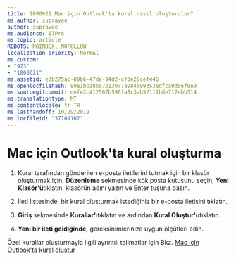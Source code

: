 ```yaml
---
title: 1800021 Mac için Outlook'ta kural nasıl oluşturulur?
ms.author: supravee
author: supravee
ms.audience: ITPro
ms.topic: article
ROBOTS: NOINDEX, NOFOLLOW
localization_priority: Normal
ms.custom:
- "923"
- "1800021"
ms.assetid: e3b275ac-09b6-47de-94d2-cf3e29cef446
ms.openlocfilehash: 80e1bba8b07b13077a984699353adfca9d56f0e0
ms.sourcegitcommit: defe2c412567b596fa8c3ab52111bde712ebb314
ms.translationtype: MT
ms.contentlocale: tr-TR
ms.lasthandoff: 10/29/2019
ms.locfileid: "37769107"
---
```

# <a name="how-to-create-a-rule-in-outlook-for-mac"></a>Mac için Outlook'ta kural oluşturma

1. Kural tarafından gönderilen e-posta iletilerini tutmak için bir klasör oluşturmak için, **Düzenleme** sekmesinde kök posta kutusunu seçin, **Yeni Klasör'ü**tıklatın, klasörün adını yazın ve Enter tuşuna basın.

2. İleti listesinde, bir kural oluşturmak istediğiniz bir e-posta iletisini tıklatın.

3. **Giriş** sekmesinde **Kurallar'ı**tıklatın ve ardından **Kural Oluştur'u**tıklatın.

4. **Yeni bir ileti geldiğinde,** gereksinimlerinize uygun ölçütleri edin. 

Özel kurallar oluşturmayla ilgili ayrıntılı talimatlar için Bkz. [Mac için Outlook'ta kural oluştur](https://aka.ms/AA1uy0v)
  